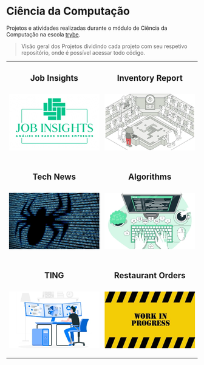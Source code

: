 # Ciência da Computação

Projetos e atividades realizadas durante o módulo de Ciência da Computação na escola [trybe](https://www.betrybe.com/).
>Visão geral dos Projetos dividindo cada projeto com seu respetivo repositório, onde é possível acessar todo código.

<table>
  <tr valign="top">
    <td width="50%" align="center">
      <h2>
        Job Insights
      <h2>
      <a href="https://github.com/davidrogger/trybe-project-job-insights">
      <img src="./readme-imgs/01_job_insights.webp">
      </a>
    </td>
    <td width="50%" align="center">
      <h2>
        Inventory Report
      <h2>
      <a href="https://github.com/davidrogger/trybe-project-inventory-report">
      <img src="./readme-imgs/02_inventory_report.webp">
      </a>
    </td>
  </tr>

  <tr valign="top">
    <td width="50%" align="center">
      <h2>
        Tech News
      <h2>
      <a href="https://github.com/davidrogger/trybe-project-tech-news">
      <img src="./readme-imgs/03_tech_news.webp">
      </a>
    </td>
    <td width="50%" align="center">
      <h2>
        Algorithms
      <h2>
      <a href="https://github.com/davidrogger/trybe-project-algorithms">
      <img src="./readme-imgs/04_algorithms.webp">
      </a>
    </td>
  </tr>

  <tr valign="top">
    <td width="50%" align="center">
      <h2>
        TING
      <h2>
      <a href="https://github.com/davidrogger/trybe-project-ting">
      <img src="./readme-imgs/05_ting.webp">
      </a>
    </td>
    <td width="50%" align="center">
      <h2>
        Restaurant Orders
      <h2>
      <a href="https://github.com/davidrogger/trybe-project-restaurant-orders">
      <img src="./readme-imgs/placeholder_400x250.webp">
      </a>
    </td>
  </tr>

</table>

